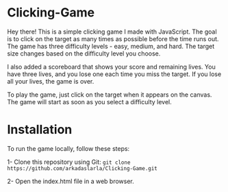 # Clicking-Game
Hey there! This is a simple clicking game I made with JavaScript. The goal is to click on the target as many times as possible before the time runs out. The game has three difficulty levels - easy, medium, and hard. The target size changes based on the difficulty level you choose.

I also added a scoreboard that shows your score and remaining lives. You have three lives, and you lose one each time you miss the target. If you lose all your lives, the game is over.

To play the game, just click on the target when it appears on the canvas. The game will start as soon as you select a difficulty level.

# Installation
To run the game locally, follow these steps:

1- Clone this repository using Git:
``` git clone https://github.com/arkadaslarla/Clicking-Game.git ```

2- Open the index.html file in a web browser.
